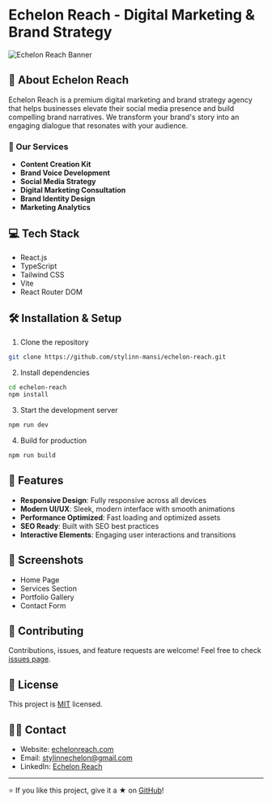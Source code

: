 # Echelon Reach - Digital Marketing & Brand Strategy

![Echelon Reach Banner](public/banner.png)

## 🚀 About Echelon Reach

Echelon Reach is a premium digital marketing and brand strategy agency that helps businesses elevate their social media presence and build compelling brand narratives. We transform your brand's story into an engaging dialogue that resonates with your audience.

### 🎯 Our Services

- **Content Creation Kit**
- **Brand Voice Development**
- **Social Media Strategy**
- **Digital Marketing Consultation**
- **Brand Identity Design**
- **Marketing Analytics**

## 💻 Tech Stack

- React.js
- TypeScript
- Tailwind CSS
- Vite
- React Router DOM

## 🛠️ Installation & Setup

1. Clone the repository
```bash
git clone https://github.com/stylinn-mansi/echelon-reach.git
```

2. Install dependencies
```bash
cd echelon-reach
npm install
```

3. Start the development server
```bash
npm run dev
```

4. Build for production
```bash
npm run build
```

## 🎨 Features

- **Responsive Design**: Fully responsive across all devices
- **Modern UI/UX**: Sleek, modern interface with smooth animations
- **Performance Optimized**: Fast loading and optimized assets
- **SEO Ready**: Built with SEO best practices
- **Interactive Elements**: Engaging user interactions and transitions

## 📱 Screenshots

- Home Page
- Services Section
- Portfolio Gallery
- Contact Form

## 🤝 Contributing

Contributions, issues, and feature requests are welcome! Feel free to check [issues page](https://github.com/stylinn-mansi/echelon-reach/issues).

## 📝 License

This project is [MIT](LICENSE) licensed.

## 👩‍💼 Contact

- Website: [echelonreach.com](https://echelonreach.com)
- Email: stylinnechelon@gmail.com
- LinkedIn: [Echelon Reach](https://linkedin.com/company/echelon-reach)

---

⭐️ If you like this project, give it a ★ on [GitHub](https://github.com/stylinn-mansi/echelon-reach)!
